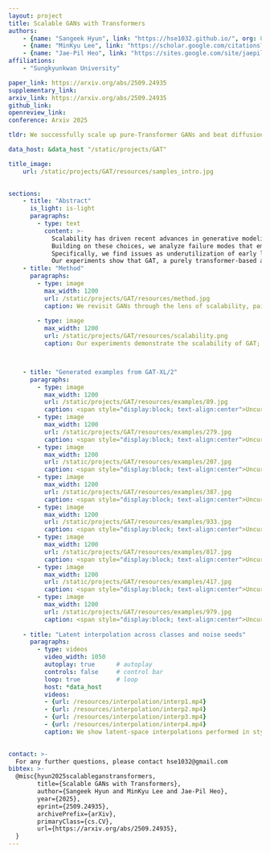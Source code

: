```yaml
---
layout: project
title: Scalable GANs with Transformers
authors:
    - {name: "Sangeek Hyun", link: "https://hse1032.github.io/", org: 0}
    - {name: "MinKyu Lee", link: "https://scholar.google.com/citations?user=t20G_eAAAAAJ&hl=ko", org: 0}
    - {name: "Jae-Pil Heo", link: "https://sites.google.com/site/jaepilheo", org: 0, corresponding: "True"}
affiliations:
    - "Sungkyunkwan University"

paper_link: https://arxiv.org/abs/2509.24935
supplementary_link: 
arxiv_link: https://arxiv.org/abs/2509.24935
github_link: 
openreview_link: 
conference: Arxiv 2025

tldr: We successfully scale up pure-Transformer GANs and beat diffusion/flow models in one-step class-conditional generation on ImageNet-256.

data_host: &data_host "/static/projects/GAT"

title_image: 
    url: /static/projects/GAT/resources/samples_intro.jpg
  

sections:
    - title: "Abstract"
      is_light: is-light
      paragraphs:
        - type: text
          content: >-
            Scalability has driven recent advances in generative modeling, yet its principles remain underexplored for adversarial learning. We investigate the scalability of Generative Adversarial Networks (GANs) through two design choices that have proven to be effective in other types of generative models: training in a compact Variational Autoencoder latent space and adopting purely transformer-based generators and discriminators. Training in latent space enables efficient computation while preserving perceptual fidelity, and this efficiency pairs naturally with plain transformers, whose performance scales with computational budget.
            Building on these choices, we analyze failure modes that emerge when naively scaling GANs. 
            Specifically, we find issues as underutilization of early layers in the generator and optimization instability as the network scales. Accordingly, we provide simple and scale-friendly solutions as lightweight intermediate supervision and width-aware learning-rate adjustment. 
            Our experiments show that GAT, a purely transformer-based and latent-space GANs, can be easily trained reliably across a wide range of capacities (S through XL). Moreover, GAT-XL/2 achieves state-of-the-art single-step, class-conditional generation performance (FID of 2.96) on ImageNet-256 in just 40 epochs, 6x fewer epochs than strong baselines.
    - title: "Method"
      paragraphs:
        - type: image
          max_width: 1200
          url: /static/projects/GAT/resources/method.jpg
          caption: We revisit GANs through the lens of scalability, pairing two proven ingredients of scalable generative models—training in a compact VAE latent space for efficient, high-fidelity computation and pure transformer architectures that scale with width, depth, data, and compute, to build and study a transformer-only latent-space GAN across substantial capacity ranges. <br/> Our analysis surfaces two scale-coupled failure modes (1) early generator layers become inactive, contributing little to synthesis, and (2) naïvely increasing depth/width with fixed hyperparameters accelerates per-step output changes, destabilizing training. To resolve (1), we introduce Multi-level Noise-perturbed image Guidance (MNG), a noise-hierarchical supervision that aligns intermediate generator outputs with progressively less-corrupted real images, restoring early-layer influence and improving layer-wise utilization. To resolve (2), we propose a simple, width-aware scaling rule, especially for the learning rate, that preserves a near-constant magnitude of output change per optimization step, stabilizing adversarial training as models grow. <br/><br/><br/>
        
        - type: image
          max_width: 1200
          url: /static/projects/GAT/resources/scalability.png
          caption: Our experiments demonstrate the scalability of GAT; (a) increasing model size yields consistently better quality throughout training, not just at convergence; (b) training remains robust across tokenization granularity (e.g., larger patch sizes), while larger patch size achieves consistently lower FID; and (c) performance improves systematically with compuitational cost (GFlops), showing the method effectively converts additional capacity into gains. In short, GAT is a scale-friendly framework whose performance rises smoothly with model size, tokenization choices, and computational budget.



    - title: "Generated examples from GAT-XL/2"
      paragraphs:
        - type: image
          max_width: 1200
          url: /static/projects/GAT/resources/examples/89.jpg
          caption: <span style="display:block; text-align:center">Uncurated examples (ImageNet-256, class 89)</span> <br/><br/>
        - type: image
          max_width: 1200
          url: /static/projects/GAT/resources/examples/279.jpg
          caption: <span style="display:block; text-align:center">Uncurated examples (ImageNet-256, class 279)</span> <br/><br/>
        - type: image
          max_width: 1200
          url: /static/projects/GAT/resources/examples/207.jpg
          caption: <span style="display:block; text-align:center">Uncurated examples (ImageNet-256, class 207)</span> <br/><br/>
        - type: image
          max_width: 1200
          url: /static/projects/GAT/resources/examples/387.jpg
          caption: <span style="display:block; text-align:center">Uncurated examples (ImageNet-256, class 387)</span> <br/><br/>
        - type: image
          max_width: 1200
          url: /static/projects/GAT/resources/examples/933.jpg
          caption: <span style="display:block; text-align:center">Uncurated examples (ImageNet-256, class 933)</span> <br/><br/>
        - type: image
          max_width: 1200
          url: /static/projects/GAT/resources/examples/817.jpg
          caption: <span style="display:block; text-align:center">Uncurated examples (ImageNet-256, class 817)</span> <br/><br/>
        - type: image
          max_width: 1200
          url: /static/projects/GAT/resources/examples/417.jpg
          caption: <span style="display:block; text-align:center">Uncurated examples (ImageNet-256, class 417)</span> <br/><br/>
        - type: image
          max_width: 1200
          url: /static/projects/GAT/resources/examples/979.jpg
          caption: <span style="display:block; text-align:center">Uncurated examples (ImageNet-256, class 979)</span> <br/><br/>
          
    - title: "Latent interpolation across classes and noise seeds"
      paragraphs:
        - type: videos
          video_width: 1050
          autoplay: true      # autoplay
          controls: false     # control bar
          loop: true          # loop
          host: *data_host
          videos:
          - {url: /resources/interpolation/interp1.mp4}
          - {url: /resources/interpolation/interp2.mp4}
          - {url: /resources/interpolation/interp3.mp4}
          - {url: /resources/interpolation/interp4.mp4}
          caption: We show latent-space interpolations performed in style (w) space. Our pure-Transformer GAN inherits key properties of classic GANs, notably a semantic latent space where continuous moves correspond to coherent changes in content and appearance. As we traverse between different classes and noise seeds, images evolve smoothly. These results indicate that, despite its architectural departure and the space to learn (vae latent), GAT preserves the controllable geometry of GAN latent spaces, enabling image-to-image morphs via simple interpolation in w-space.
   

contact: >-
  For any further questions, please contact hse1032@gmail.com
bibtex: >-
  @misc{hyun2025scalableganstransformers,
        title={Scalable GANs with Transformers}, 
        author={Sangeek Hyun and MinKyu Lee and Jae-Pil Heo},
        year={2025},
        eprint={2509.24935},
        archivePrefix={arXiv},
        primaryClass={cs.CV},
        url={https://arxiv.org/abs/2509.24935}, 
  }
---
```

